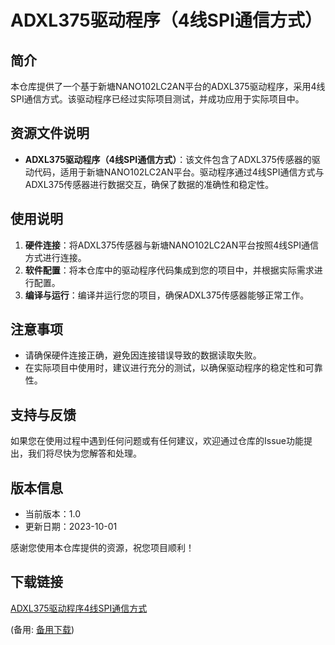 # ADXL375驱动程序（4线SPI通信方式）

## 简介
本仓库提供了一个基于新塘NANO102LC2AN平台的ADXL375驱动程序，采用4线SPI通信方式。该驱动程序已经过实际项目测试，并成功应用于实际项目中。

## 资源文件说明
- **ADXL375驱动程序（4线SPI通信方式）**：该文件包含了ADXL375传感器的驱动代码，适用于新塘NANO102LC2AN平台。驱动程序通过4线SPI通信方式与ADXL375传感器进行数据交互，确保了数据的准确性和稳定性。

## 使用说明
1. **硬件连接**：将ADXL375传感器与新塘NANO102LC2AN平台按照4线SPI通信方式进行连接。
2. **软件配置**：将本仓库中的驱动程序代码集成到您的项目中，并根据实际需求进行配置。
3. **编译与运行**：编译并运行您的项目，确保ADXL375传感器能够正常工作。

## 注意事项
- 请确保硬件连接正确，避免因连接错误导致的数据读取失败。
- 在实际项目中使用时，建议进行充分的测试，以确保驱动程序的稳定性和可靠性。

## 支持与反馈
如果您在使用过程中遇到任何问题或有任何建议，欢迎通过仓库的Issue功能提出，我们将尽快为您解答和处理。

## 版本信息
- 当前版本：1.0
- 更新日期：2023-10-01

感谢您使用本仓库提供的资源，祝您项目顺利！

## 下载链接
[ADXL375驱动程序4线SPI通信方式](https://pan.quark.cn/s/03c22b84dd98) 

(备用: [备用下载](https://pan.baidu.com/s/1Sxo3z7BAKjV--SQ_mexYKQ?pwd=1234))
